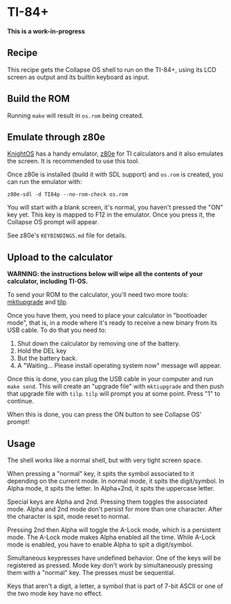 # TI-84+

**This is a work-in-progress**

## Recipe

This recipe gets the Collapse OS shell to run on the TI-84+, using its LCD
screen as output and its builtin keyboard as input.

## Build the ROM

Running `make` will result in `os.rom` being created.

## Emulate through z80e

[KnightOS][knightos] has a handy emulator, [z80e][z80e] for TI calculators and
it also emulates the screen. It is recommended to use this tool.

Once z80e is installed (build it with SDL support) and `os.rom` is created,
you can run the emulator with:

    z80e-sdl -d TI84p --no-rom-check os.rom

You will start with a blank screen, it's normal, you haven't pressed the "ON"
key yet. This key is mapped to F12 in the emulator. Once you press it, the
Collapse OS prompt will appear.

See z80e's `KEYBINDINGS.md` file for details.

## Upload to the calculator

**WARNING: the instructions below will wipe all the contents of your calculator,
including TI-OS.**

To send your ROM to the calculator, you'll need two more tools:
[mktiupgrade][mktiupgrade] and [tilp][tilp].

Once you have them, you need to place your calculator in "bootloader mode",
that is, in a mode where it's ready to receive a new binary from its USB cable.
To do that you need to:

1. Shut down the calculator by removing one of the battery.
2. Hold the DEL key
3. But the battery back.
4. A "Waiting... Please install operating system now" message will appear.

Once this is done, you can plug the USB cable in your computer and run
`make send`. This will create an "upgrade file" with `mktiupgrade` and then
push that upgrade file with `tilp`. `tilp` will prompt you at some point.
Press "1" to continue.

When this is done, you can press the ON button to see Collapse OS' prompt!

## Usage

The shell works like a normal shell, but with very tight screen space.

When pressing a "normal" key, it spits the symbol associated to it depending
on the current mode. In normal mode, it spits the digit/symbol. In Alpha mode,
it spits the letter. In Alpha+2nd, it spits the uppercase letter.

Special keys are Alpha and 2nd. Pressing them toggles the associated mode.
Alpha and 2nd mode don't persist for more than one character. After the
character is spit, mode reset to normal.

Pressing 2nd then Alpha will toggle the A-Lock mode, which is a persistent mode.
The A-Lock mode makes Alpha enabled all the time. While A-Lock mode is enabled,
you have to enable Alpha to spit a digit/symbol.

Simultaneous keypresses have undefined behavior. One of the keys will be
registered as pressed. Mode key don't work by simultaneously pressing them with
a "normal" key. The presses must be sequential.

Keys that aren't a digit, a letter, a symbol that is part of 7-bit ASCII or one
of the two mode key have no effect.

[knightos]: https://knightos.org/
[z80e]: https://github.com/KnightOS/z80e
[mktiupgrade]: https://github.com/KnightOS/mktiupgrade
[tilp]: http://lpg.ticalc.org/prj_tilp/
